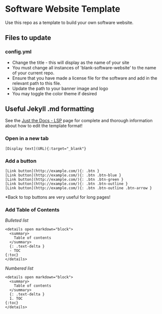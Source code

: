 # Software Website Template

Use this repo as a template to build your own software website. 

## Files to update

### config.yml

* Change the title - this will display as the name of your site 
* You must change all instances of 'blank-software-website' to the name of your current repo. 
* Ensure that you have made a license file for the software and add in the relevant path to this file.
* Update the path to your banner image and logo
* You may toggle the color theme if desired

## Useful Jekyll .md formatting

See the [Just the Docs - LSP](https://labsyspharm.github.io/just-the-docs-lsp/) page for complete and thorough information about how to edit the template format! 

### Open in a new tab
```
[Display text](URL){:target="_blank"}
```

### Add a button 
```
[Link button](http://example.com/){: .btn }
[Link button](http://example.com/){: .btn .btn-blue }
[Link button](http://example.com/){: .btn .btn-green }
[Link button](http://example.com/){: .btn .btn-outline }
[Link button](http://example.com/){: .btn .btn-outline .btn-arrow }
```
*Back to top buttons are very useful for long pages!

### Add Table of Contents

*Bulleted list*
```
<details open markdown="block">
  <summary>
    Table of contents
  </summary>
  {: .text-delta }
  - TOC
{:toc}
</details>
```

*Numbered list*
```
<details open markdown="block">
  <summary>
    Table of contents
  </summary>
  {: .text-delta }
  1. TOC
{:toc}
</details>
```






